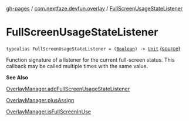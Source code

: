 [gh-pages](../index.md) / [com.nextfaze.devfun.overlay](index.md) / [FullScreenUsageStateListener](./-full-screen-usage-state-listener.md)

# FullScreenUsageStateListener

`typealias FullScreenUsageStateListener = (`[`Boolean`](https://kotlinlang.org/api/latest/jvm/stdlib/kotlin/-boolean/index.html)`) -> `[`Unit`](https://kotlinlang.org/api/latest/jvm/stdlib/kotlin/-unit/index.html) [(source)](https://github.com/NextFaze/dev-fun/tree/master/devfun/src/main/java/com/nextfaze/devfun/overlay/Overlays.kt#L38)

Function signature of a listener for the current full-screen status. This callback may be called multiple times with the same value.

**See Also**

[OverlayManager.addFullScreenUsageStateListener](-overlay-manager/add-full-screen-usage-state-listener.md)

[OverlayManager.plusAssign](-overlay-manager/plus-assign.md)

[OverlayManager.isFullScreenInUse](-overlay-manager/is-full-screen-in-use.md)


